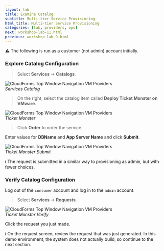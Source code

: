 ```yaml
---
layout: lab
title: Examine Catalog
subtitle: Multi-tier Service Provisioning
html_title: Multi-tier Service Provisioning
categories: [lab, providers, ops]
next: workshop-lab-11.html
previous: workshop-lab-9.html
---
```


:warning: The following is run as a customer (not admin) account initially.

### Explore Catalog Configuration

> Select **Services** → **Catalogs**.

<img alt="CloudForms Top Window Navigation VM Providers" src="{{ site.baseurl }}/www-default/screenshots/cfme-services-catalog.png"/><br/>
*Services Catalog*

> On the right, select the catalog item called **Deploy Ticket Monster on VMware**.

<img alt="CloudForms Top Window Navigation VM Providers" src="{{ site.baseurl }}/www-default/screenshots/cfme-ticket-monster.png"/><br/>
*Ticket Monster*

> Click **Order** to order the service.

Enter values for **DBName** and **App Server Name** and click **Submit**.

<img alt="CloudForms Top Window Navigation VM Providers" src="{{ site.baseurl }}/www-default/screenshots/cfme-ticket-monster-submit.png"/><br/>
*Ticket Monster Submit*

:information_source: The request is submitted in a similar way to provisioning as admin, but with fewer choices.

### Verify Catalog Configuration

Log out of the `consumer` account and log in to the `admin` account.

> Select **Services** → **Requests**.

<img alt="CloudForms Top Window Navigation VM Providers" src="{{ site.baseurl }}/www-default/screenshots/cfme-services-request-test.png"/><br/>
*Ticket Monster Verify*

Click the request you just made.

:information_source: On the request screen, review the request that was just generated.  In this demo environment, the system does not actually build, so continue to the next section.
